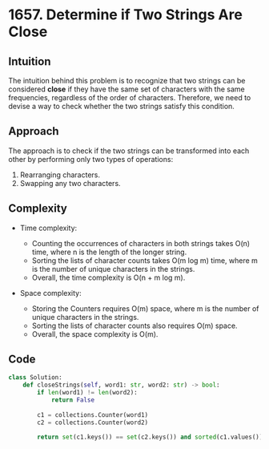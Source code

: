 # 1657. Determine if Two Strings Are Close

## Intuition
The intuition behind this problem is to recognize that two strings can be considered **close** if they have the same set of characters with the same frequencies, regardless of the order of characters. Therefore, we need to devise a way to check whether the two strings satisfy this condition.

## Approach
The approach is to check if the two strings can be transformed into each other by performing only two types of operations:
1. Rearranging characters.
2. Swapping any two characters.

## Complexity
- Time complexity: 
    - Counting the occurrences of characters in both strings takes O(n) time, where n is the length of the longer string.
    - Sorting the lists of character counts takes O(m log m) time, where m is the number of unique characters in the strings.
    - Overall, the time complexity is O(n + m log m).

- Space complexity:
    - Storing the Counters requires O(m) space, where m is the number of unique characters in the strings.
    - Sorting the lists of character counts also requires O(m) space.
    - Overall, the space complexity is O(m).

## Code
``` python
class Solution:
    def closeStrings(self, word1: str, word2: str) -> bool:
        if len(word1) != len(word2):
            return False
            
        c1 = collections.Counter(word1)
        c2 = collections.Counter(word2)

        return set(c1.keys()) == set(c2.keys()) and sorted(c1.values()) == sorted(c2.values())
        
```